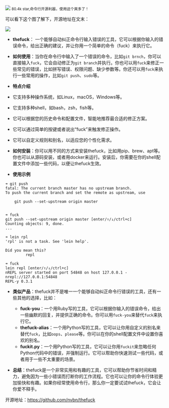 <img src="https://raw.githubusercontent.com/nvbn/thefuck/master/example.gif" style="max-width: 70%; height: auto;">
<small>80.4k star,命令行开源利器，使用这个爽多了！</small>


可以看下这个图了解下，开源地址在文末：

![](https://raw.githubusercontent.com/nvbn/thefuck/master/example.gif)

- **thefuck**：
一个能够自动纠正命令行输入错误的工具，它可以根据你输入的错误命令，给出正确的建议，并让你用一个简单的命令（fuck）来执行它。


- **如何使用**：当你在命令行中输入了一个错误的命令，比如`git brnch`，你可以直接输入`fuck`，它会自动修正为`git branch`并执行。你也可以用`fuck`来修正一些常见的错误，比如拼写错误、权限问题、缺少参数等。你还可以用`fuck`来执行一些常用的操作，比如`git push`、`sudo`等。

- **特点介绍**

- 它支持多种操作系统，如Linux，macOS，Windows等。
- 它支持多种shell，如bash，zsh，fish等。
- 它可以根据您的历史命令和配置文件，智能地推荐最合适的修正方案。
- 它可以通过简单的按键或者说出“fuck”来触发修正操作。
- 它可以自定义规则和别名，以适应您的个性化需求。


- **如何安装**：你可以用不同的方式来安装thefuck，比如用pip、brew、apt等。你也可以从源码安装，或者用docker来运行。安装后，你需要在你的shell配置文件中添加一些代码，以便让thefuck生效。

- **使用示例**

```
➜ git push
fatal: The current branch master has no upstream branch.
To push the current branch and set the remote as upstream, use

    git push --set-upstream origin master


➜ fuck
git push --set-upstream origin master [enter/↑/↓/ctrl+c]
Counting objects: 9, done.
...
```

```
➜ lein rpl
'rpl' is not a task. See 'lein help'.

Did you mean this?
         repl

➜ fuck
lein repl [enter/↑/↓/ctrl+c]
nREPL server started on port 54848 on host 127.0.0.1 - nrepl://127.0.0.1:54848
REPL-y 0.3.1

```


- **类似产品**：thefuck并不是唯一一个能够自动纠正命令行错误的工具，还有一些其他的选择，比如：
    - **fuck-you**：一个用Ruby写的工具，它可以根据你输入的错误命令，给出一些幽默的回复，并提供正确的命令。你可以用`fuck-you`来替代`fuck`来执行它。
    - **thefuck-alias**：一个用Python写的工具，它可以让你用自定义的别名来替代`fuck`，比如`oops`、`please`等。你可以在你的shell配置文件中设置你喜欢的别名。
    - **fuckit.py**：一个用Python写的工具，它可以让你用`fuckit`来忽略任何Python代码中的错误，并强制运行。它可以帮助你快速测试一些代码，或者用于一些不太重要的场景。
    
    
- **总结**：thefuck是一个非常实用和有趣的工具，它可以帮助你节省时间和精力，避免因为一些小错误而打断你的工作流程。它也可以让你的命令行体验更加愉快和有趣。如果你经常使用命令行，那么你一定要试试thefuck，它会让你爱不释手。

开源地址：https://github.com/nvbn/thefuck